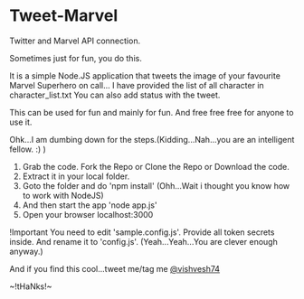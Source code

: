 # Tweet-Marvel

Twitter and Marvel API connection.

Sometimes just for fun, you do this.

It is a simple Node.JS application that tweets the image of your favourite Marvel Superhero on call...
I have provided the list of all character in character_list.txt
You can also add status with the tweet.

This can be used for fun and mainly for fun. And free free free for anyone to use it.

Ohk...I am dumbing down for the steps.(Kidding...Nah...you are an intelligent fellow. :) )

1) Grab the code. Fork the Repo or Clone the Repo or Download the code.
2) Extract it in your local folder.
3) Goto the folder and do 'npm install' (Ohh...Wait i thought you know how to work with NodeJS)
4) And then start the app 'node app.js'
5) Open your browser localhost:3000

!Important
You need to edit 'sample.config.js'. Provide all token secrets inside. And rename it to 'config.js'. 
(Yeah...Yeah...You are clever enough anyway.)

And if you find this cool...tweet me/tag me <a href='https://twitter.com/vishvesh74'>@vishvesh74</a>

~!tHaNks!~
